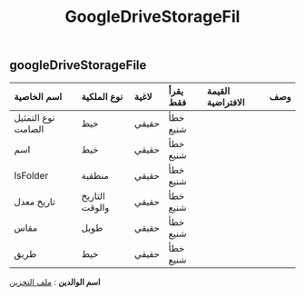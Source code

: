 ﻿---
title: GoogleDriveStorageFil
second_title: Aspose.Cells Cloud Documen
type: docs
url: /ar/specification/model/googledrivestoragefile/
description: "Aspose.Cells مواصفات النموذج السحابي: GoogleDriveStorageFile. تعامل بسهولة مع Excel ومستندات جداول البيانات الأخرى التي تحتوي على ميزات مثل الفتح والتوليد والتحرير والتقسيم والدمج والمقارنة والتحويل"
kwords: Excel، Office، جدول البيانات، Cloud REST API، GoogleDriveStorageFile
weight: 50
---
## **googleDriveStorageFile**

 

| اسم الخاصية| نوع الملكية| لاغية| يقرأ فقط| القيمة الافتراضية| وصف|
|:- |:- |:- |:- |:- |:- |
| نوع التمثيل الصامت| خيط| حقيقي| خطأ شنيع|||
| اسم| خيط| حقيقي| خطأ شنيع|||
| IsFolder| منطقية| حقيقي| خطأ شنيع|||
|تاريخ معدل| التاريخ والوقت| حقيقي| خطأ شنيع|||
| مقاس| طويل| حقيقي| خطأ شنيع|||
| طريق| خيط| حقيقي| خطأ شنيع|||

**اسم الوالدين** : [ملف التخزين](/specification/model/storagefile)

